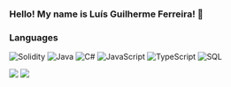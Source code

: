 ### Hello! My name is Luís Guilherme Ferreira! 👋

<!--
**lguilhermef/lguilhermef** is a ✨ _special_ ✨ repository because its `README.md` (this file) appears on your GitHub profile.

Here are some ideas to get you started:

- 🔭 I’m currently working on ...
- 🌱 I’m currently learning ...
- 👯 I’m looking to collaborate on ...
- 🤔 I’m looking for help with ...
- 💬 Ask me about ...
- 📫 How to reach me: ...
- 😄 Pronouns: ...
- ⚡ Fun fact: ...
-->

### Languages

![Solidity](https://img.shields.io/badge/-Solidity-000?&logo=Solidity&logoColor=007396)
![Java](https://img.shields.io/badge/-Java-000?&logo=Java&logoColor=007396)
![C#](https://img.shields.io/badge/-C_Sharp-000?&logo=CSharp#&logoColor=007396)
![JavaScript](https://img.shields.io/badge/-JavaScript-000?&logo=JavaScript)
![TypeScript](https://img.shields.io/badge/-TypeScript-000?&logo=TypeScript)
![SQL](https://img.shields.io/badge/-SQL-000?&logo=MySQL)


<img src="https://github-readme-stats.vercel.app/api?username=lguilhermef&&show_icons=true&title_color=ffffff&icon_color=bb2acf&text_color=daf7dc&bg_color=151515">
<img src="https://github-readme-stats.vercel.app/api/top-langs/?username=lguilhermef">
